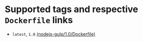 # Supported tags and respective `Dockerfile` links

* `latest`, `1.0` [(nodejs-gulp/1.0/Dockerfile)](https://github.com/ArDeveloppement/docker-images/blob/master/nodejs-gulp/1.0/Dockerfile)